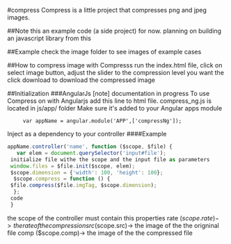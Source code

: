 #compress
Compress is a little project that compresses png and jpeg images.

##Note
this an example code (a side project) for now. planning on building an javascript library from this


##Example
check the image folder to see images of example cases

##How to compress image with Compresss
 run the index.html file, click on select image button, adjust the slider to the compression level you want
 the click download to download the compressed image

##Initialization
###AngularJs
[note] documentation in progress
To use Compress on with Angularjs add this line to html file.
        <script src="path/to/compress_ng.js"></script>
compress_ng.js is located in js/app/ folder
Make sure it's added to your Angular apps module

         var appName = angular.module('APP',['compressNg']);

Inject as a dependency to your controller
####Example

```javascript
appName.controller('name', function ($scope, $file) {
   var elem = document.querySelector('input#file');
 initialize file withe the scope and the input file as parameters
 window.files = $file.init($scope, elem);
 $scope.dimension = {'width': 100, 'height': 100};
  $scope.compress = function () {
 $file.compress($file.imgTag, $scope.dimension);
  };
 code
 }
 ```

the scope of the controller must contain this properties
    rate ($scope.rate)-> the rate of the compression
    src ($scope.src)-> the image of the the origninal file
    comp ($scope.comp)-> the image of the the compressed file
